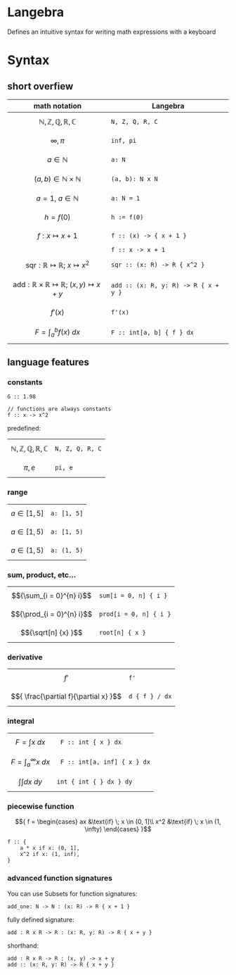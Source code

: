 # Langebra

Defines an intuitive syntax for writing math expressions with a keyboard

# Syntax

## short overfiew

| math notation                                                                                | Langebra                                   |
| ---                                                                                          | ---                                        |
| $${ \mathbb{N, Z, Q, R, C} }$$                                                               | ``` N, Z, Q, R, C ```                      |
| $${ \infty, \pi }$$                                                                          | ```inf, pi```                              |
| $${ a \in \mathbb{N} }$$                                                                     | ``` a: N ```                               |
| $${ (a, b) \in \mathbb{N} \times \mathbb{N} }$$                                              | ``` (a, b): N x N ```                      |
| $${ a = 1, \ a \in \mathbb{N} }$$                                                            | ``` a: N = 1 ```                           |
| $${ h = f(0) }$$                                                                             | ``` h := f(0) ```                          |
| $${ f: x \mapsto x + 1 }$$                                                                   | ``` f :: (x) -> { x + 1 } ```              |
|                                                                                              | ``` f :: x -> x + 1 ```                    |
| $${ \text{sqr}: \mathbb{R} \mapsto \mathbb{R} ; \ x \mapsto x^2  }$$                         | ``` sqr :: (x: R) -> R { x^2 }   ```       |
| $${ \text{add}: \mathbb{R} \times \mathbb{R} \mapsto \mathbb{R} ; \ (x, y) \mapsto x + y }$$ | ``` add :: (x: R, y: R) -> R { x + y } ``` |
| $${ f'(x) }$$                                                                                | ``` f'(x) ```                              |
| $${ F = \int_a^b { f(x) }\ dx }$$                                                            | ``` F :: int[a, b] { f } dx ```            |


## language features

### constants

```
G :: 1.98

// functions are always constants
f :: x -> x^2
```

predefined:

|                                |                       |
| ---                            | ---                   |
| $${ \mathbb{N, Z, Q, R, C} }$$ | ``` N, Z, Q, R, C ``` |
| $${ \pi, e}$$          | ```pi, e```      |


### range

|                    |                 |
| ---                | ---             |
| $${a \in [1, 5]}$$ | ```a: [1, 5]``` |
| $${a \in [1, 5)}$$ | ```a: [1, 5)``` |
| $${a \in (1, 5)}$$ | ```a: (1, 5)``` |

### sum, product, etc...

|                           |                            |
| ---                       | ---                        |
| $${\sum_{i = 0}^{n} i}$$  | ```sum[i = 0, n] { i }```  |
| $${\prod_{i = 0}^{n} i}$$ | ```prod[i = 0, n] { i }``` |
| $${\sqrt[n] {x} }$$       | ```root[n] { x }```        |

### derivative

|                                     |                      |
| ---                                 | ---                  |
| $${f'}$$                            | ``` f' ```           |
| $${ \frac{\partial f}{\partial x} }$$ | ``` d { f } / dx ``` |

### integral

|                                       |                                  |
| ---                                   | ---                              |
| $${ F = \int { x }\ dx }$$            | ``` F :: int { x } dx```         |
| $${ F = \int_a^{\infty} { x }\ dx }$$ | ``` F :: int[a, inf] { x } dx``` |
| $${ \int {\int dx }\ dy }$$           | ``` int { int { } dx } dy ```    |

### piecewise function

$${ 
    f =
    \begin{cases} 
    ax  &\text{if} \; x \in (0, 1]\\ 
    x^2 &\text{if} \; x \in (1, \infty)
    \end{cases}
}$$

```
f :: {
    a * x if x: (0, 1],
    x^2 if x: (1, inf),
}
```

### advanced function signatures

You can use Subsets for function signatures:
```
add_one: N -> N : (x: R) -> R { x + 1 }
```

fully defined signature:
```
add : R x R -> R : (x: R, y: R) -> R { x + y } 
```

shorthand:
```
add : R x R -> R : (x, y) -> x + y 
add :: (x: R, y: R) -> R { x + y }
``` 
